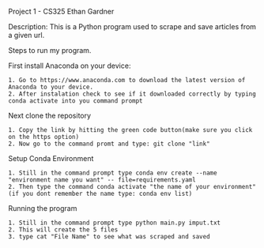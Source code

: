 Project 1 - CS325 Ethan Gardner

Description:
This is a Python program used to scrape and save articles from a given url.

Steps to run my program.

First install Anaconda on your device:

    1. Go to https://www.anaconda.com to download the latest version of Anaconda to your device. 
    2. After instalation check to see if it downloaded correctly by typing conda activate into you command prompt

Next clone the repository

    1. Copy the link by hitting the green code button(make sure you click on the https option)
    2. Now go to the command promt and type: git clone "link"

Setup Conda Environment

    1. Still in the command prompt type conda env create --name "environment name you want" -- file=requirements.yaml
    2. Then type the command conda activate "the name of your environment" (if you dont remember the name type: conda env list)

Running the program

    1. Still in the command prompt type python main.py imput.txt
    2. This will create the 5 files
    3. type cat "File Name" to see what was scraped and saved
